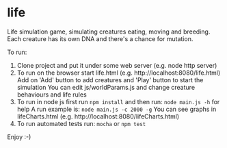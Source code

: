 # life
Life simulation game, simulating creatures eating, moving and breeding. Each creature has its own DNA and there's a chance for mutation.

To run:
1. Clone project and put it under some web server (e.g. node http server)
2. To run on the browser start life.html (e.g. http://localhost:8080/life.html)
   Add on 'Add' button to add creatures and 'Play' button to start the simulation
   You can edit js/worldParams.js and change creature behaviours and life rules
3. To run in node js first run `npm install` and then run: `node main.js -h` for help
   A run example is: `node main.js -c 2000 -g`
   You can see graphs in lifeCharts.html (e.g. http://localhost:8080/lifeCharts.html)
4. To run automated tests run:
   `mocha` or `npm test`
 
Enjoy :-)
